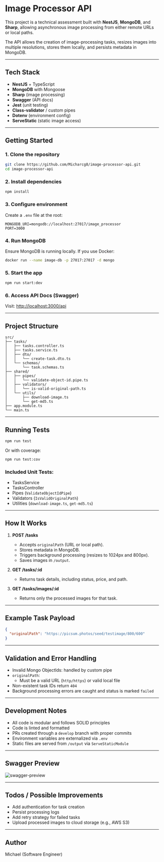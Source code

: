 # Image Processor API

This project is a technical assessment built with **NestJS**, **MongoDB**, and **Sharp**, allowing asynchronous image processing from either remote URLs or local paths.

The API allows the creation of image-processing tasks, resizes images into multiple resolutions, stores them locally, and persists metadata in MongoDB.

---

## Tech Stack

- **NestJS** + TypeScript
- **MongoDB** with Mongoose
- **Sharp** (image processing)
- **Swagger** (API docs)
- **Jest** (unit testing)
- **Class-validator** / custom pipes
- **Dotenv** (environment config)
- **ServeStatic** (static image access)

---

## Getting Started

### 1. Clone the repository

```bash
git clone https://github.com/Micharcg8/image-processor-api.git
cd image-processor-api
```

### 2. Install dependencies

```bash
npm install
```

### 3. Configure environment

Create a `.env` file at the root:

```
MONGODB_URI=mongodb://localhost:27017/image_processor
PORT=3000
```

### 4. Run MongoDB

Ensure MongoDB is running locally. If you use Docker:

```bash
docker run --name image-db -p 27017:27017 -d mongo
```

### 5. Start the app

```bash
npm run start:dev
```

### 6. Access API Docs (Swagger)

Visit: [http://localhost:3000/api](http://localhost:3000/api)

---

## Project Structure

```
src/
├── tasks/
│   ├── tasks.controller.ts
│   ├── tasks.service.ts
│   ├── dto/
│   │   └── create-task.dto.ts
│   └── schemas/
│       └── task.schemas.ts
├── shared/
│   ├── pipes/
│   │   └── validate-object-id.pipe.ts
│   ├── validators/
│   │   └── is-valid-original-path.ts
│   └── utils/
│       ├── download-image.ts
│       └── get-md5.ts
├── app.module.ts
└── main.ts
```

---

## Running Tests

```bash
npm run test
```

Or with coverage:

```bash
npm run test:cov
```

### Included Unit Tests:

- TasksService
- TasksController
- Pipes (`ValidateObjectIdPipe`)
- Validators (`IsValidOriginalPath`)
- Utilities (`download-image.ts`, `get-md5.ts`)

---

## How It Works

1. **POST /tasks**  
   - Accepts `originalPath` (URL or local path).
   - Stores metadata in MongoDB.
   - Triggers background processing (resizes to 1024px and 800px).
   - Saves images in `/output`.

2. **GET /tasks/:id**  
   - Returns task details, including status, price, and path.

3. **GET /tasks/images/:id**  
   - Returns only the processed images for that task.

---

## Example Task Payload

```json
{
  "originalPath": "https://picsum.photos/seed/testimage/800/600"
}
```

---

## Validation and Error Handling

- Invalid Mongo ObjectIds: handled by custom pipe
- `originalPath`:
  - Must be a valid URL (`http/https`) or valid local file
- Non-existent task IDs return `404`
- Background processing errors are caught and status is marked `failed`

---

## Development Notes

- All code is modular and follows SOLID principles
- Code is linted and formatted
- PRs created through a `develop` branch with proper commits
- Environment variables are externalized via `.env`
- Static files are served from `/output` via `ServeStaticModule`

---

## Swagger Preview

![swagger-preview](https://imgur.com/a/uEz2I1K)

---

## Todos / Possible Improvements

- Add authentication for task creation
- Persist processing logs
- Add retry strategy for failed tasks
- Upload processed images to cloud storage (e.g., AWS S3)

---

## Author

Michael (Software Engineer)  
